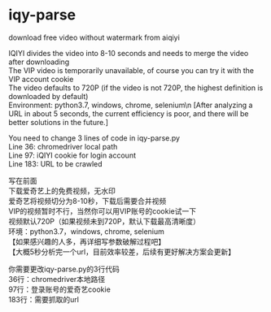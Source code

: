 # iqy-parse
download free video without watermark from aiqiyi  

IQIYI divides the video into 8-10 seconds and needs to merge the video after downloading  
The VIP video is temporarily unavailable, of course you can try it with the VIP account cookie  
The video defaults to 720P (if the video is not 720P, the highest definition is downloaded by default)  
Environment: python3.7, windows, chrome, selenium\n
[After analyzing a URL in about 5 seconds, the current efficiency is poor, and there will be better solutions in the future.]  

You need to change 3 lines of code in iqy-parse.py  
Line 36: chromedriver local path  
Line 97: iQIYI cookie for login account  
Line 183: URL to be crawled  

写在前面  
下载爱奇艺上的免费视频，无水印  
爱奇艺将视频切分为8-10秒，下载后需要合并视频  
VIP的视频暂时不行，当然你可以用VIP账号的cookie试一下  
视频默认720P（如果视频未到720P，默认下载最高清晰度）  
环境：python3.7，windows, chrome, selenium  
【如果感兴趣的人多，再详细写参数破解过程吧】  
【大概5秒分析完一个url，目前效率较差，后续有更好解决方案会更新】  

你需要更改iqy-parse.py的3行代码  
36行：chromedriver本地路径  
97行：登录账号的爱奇艺cookie  
183行：需要抓取的url  
